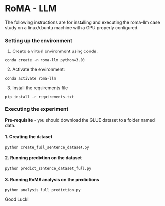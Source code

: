 

# RoMA - LLM

The following instructions are for installing and executing the roma-llm case study on a linux/ubuntu machine with a GPU properly configured.

### Setting up the environment
1. Create a virtual environment using conda:

`conda create -n roma-llm python=3.10`

2. Activate the environment:

`conda activate roma-llm`

3. Install the requirements file

`pip install -r requirements.txt`

### Executing the experiment

**Pre-requisite** - you should download the GLUE dataset to a folder named data.

#### 1. Creating the dataset

`python create_full_sentence_dataset.py`

#### 2. Running prediction on the dataset

`python predict_sentence_dataset_full.py`

#### 3. Running RoMA analysis on the predictions

`python analysis_full_prediction.py`

Good Luck!
